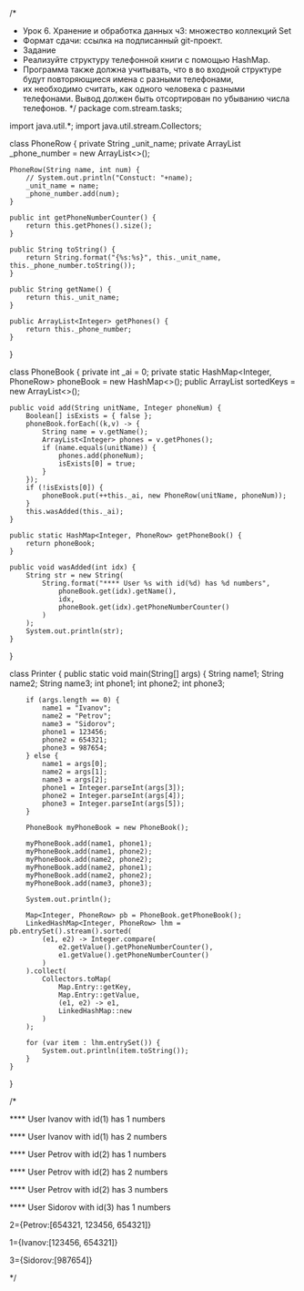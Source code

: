 
/*
 * Урок 6. Хранение и обработка данных ч3: множество коллекций Set
 *  Формат сдачи: ссылка на подписанный git-проект.
 * Задание
 *  Реализуйте структуру телефонной книги с помощью HashMap.
 *  Программа также должна учитывать, что в во входной структуре будут повторяющиеся имена с разными телефонами, 
 *  их необходимо считать, как одного человека с разными телефонами. Вывод должен быть отсортирован по убыванию числа телефонов.
 */
package com.stream.tasks;

import java.util.*;
import java.util.stream.Collectors;

class PhoneRow {
    private String _unit_name;
    private ArrayList<Integer> _phone_number = new ArrayList<>();

    PhoneRow(String name, int num) {
        // System.out.println("Constuct: "+name);
        _unit_name = name;
        _phone_number.add(num);
    }

    public int getPhoneNumberCounter() {
        return this.getPhones().size();
    }

    public String toString() {
        return String.format("{%s:%s}", this._unit_name, this._phone_number.toString());
    }

    public String getName() {
        return this._unit_name;
    }

    public ArrayList<Integer> getPhones() {
        return this._phone_number;
    }
}


class PhoneBook {
    private int _ai = 0;
    private static HashMap<Integer, PhoneRow> phoneBook = new HashMap<>();
    public ArrayList<Integer> sortedKeys = new ArrayList<>();

    public void add(String unitName, Integer phoneNum) {
        Boolean[] isExists = { false };
        phoneBook.forEach((k,v) -> {
            String name = v.getName();
            ArrayList<Integer> phones = v.getPhones();
            if (name.equals(unitName)) {
                phones.add(phoneNum);
                isExists[0] = true;
            }
        });
        if (!isExists[0]) {
            phoneBook.put(++this._ai, new PhoneRow(unitName, phoneNum));
        }
        this.wasAdded(this._ai);
    }

    public static HashMap<Integer, PhoneRow> getPhoneBook() {
        return phoneBook;
    }

    public void wasAdded(int idx) {
        String str = new String(
            String.format("**** User %s with id(%d) has %d numbers", 
                phoneBook.get(idx).getName(), 
                idx, 
                phoneBook.get(idx).getPhoneNumberCounter()
            )
        );
        System.out.println(str);
    }
}

class Printer {
    public static void main(String[] args) {
        String name1;
        String name2;
		String name3;
        int phone1;
        int phone2;
		int phone3;

        if (args.length == 0) {
            name1 = "Ivanov";
            name2 = "Petrov";
			name3 = "Sidorov";
            phone1 = 123456;
            phone2 = 654321;
			phone3 = 987654;
        } else {
            name1 = args[0];
            name2 = args[1];
			name3 = args[2];
            phone1 = Integer.parseInt(args[3]);
            phone2 = Integer.parseInt(args[4]);
			phone3 = Integer.parseInt(args[5]);
        }
        
        PhoneBook myPhoneBook = new PhoneBook();
        
        myPhoneBook.add(name1, phone1);
        myPhoneBook.add(name1, phone2);
        myPhoneBook.add(name2, phone2);
        myPhoneBook.add(name2, phone1);
        myPhoneBook.add(name2, phone2);
		myPhoneBook.add(name3, phone3);
        
        System.out.println();

        Map<Integer, PhoneRow> pb = PhoneBook.getPhoneBook();
        LinkedHashMap<Integer, PhoneRow> lhm = pb.entrySet().stream().sorted(
            (e1, e2) -> Integer.compare(
                e2.getValue().getPhoneNumberCounter(), 
                e1.getValue().getPhoneNumberCounter()
            )
        ).collect(
            Collectors.toMap(
                Map.Entry::getKey, 
                Map.Entry::getValue, 
                (e1, e2) -> e1, 
                LinkedHashMap::new
            )
        );
        
        for (var item : lhm.entrySet()) {
            System.out.println(item.toString());
        }
    }
}

/* 

**** User Ivanov with id(1) has 1 numbers

**** User Ivanov with id(1) has 2 numbers

**** User Petrov with id(2) has 1 numbers

**** User Petrov with id(2) has 2 numbers

**** User Petrov with id(2) has 3 numbers

**** User Sidorov with id(3) has 1 numbers


2={Petrov:[654321, 123456, 654321]}

1={Ivanov:[123456, 654321]}

3={Sidorov:[987654]}

*/
